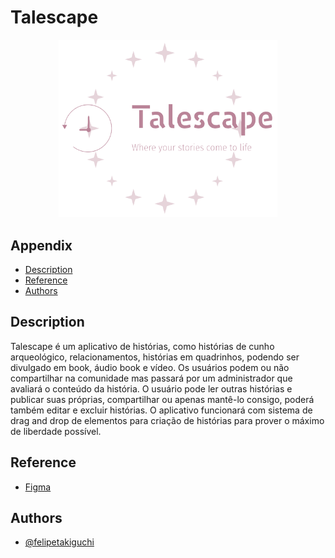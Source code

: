 # Talescape

<p align="center">
  <img src="./frontend/assets/Talescape Logo.png" width="350" title="Talescape Logo">
</p>

## Appendix
- [Description](#description)
- [Reference](#reference)
- [Authors](#authors)

## Description

Talescape é um aplicativo de histórias, como histórias de cunho arqueológico, relacionamentos, histórias em quadrinhos, podendo ser divulgado em book, áudio book e vídeo. Os usuários podem ou não compartilhar na comunidade mas passará por um administrador que avaliará o conteúdo da história. O usuário pode ler outras histórias e publicar suas próprias, compartilhar ou apenas mantê-lo consigo, poderá também editar e excluir histórias. O aplicativo funcionará com sistema de drag and drop de elementos para criação de histórias para prover o máximo de liberdade possível.


## Reference

 - [Figma](https://www.figma.com/file/oZM3ZA8kjzzwGg2VxJOpvF/Untitled?type=design&node-id=3-120&mode=design&t=ADnb4HJQtx02XORt-0)
## Authors

- [@felipetakiguchi](https://github.com/FelipeTakiguchi)

